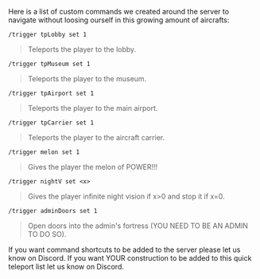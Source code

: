 Here is a list of custom commands we created around the server to navigate without loosing ourself in this growing amount of aircrafts:

```
/trigger tpLobby set 1
```
> Teleports the player to the lobby.

```
/trigger tpMuseum set 1
```
> Teleports the player to the museum.

```
/trigger tpAirport set 1
```
> Teleports the player to the main airport.
```
/trigger tpCarrier set 1
```
> Teleports the player to the aircraft carrier.

```
/trigger melon set 1
```
> Gives the player the melon of POWER!!!

```
/trigger nightV set <x>
```
> Gives the player infinite night vision if x>0 and stop it if x=0.

```
/trigger adminDoors set 1
```
> Open doors into the admin's fortress (YOU NEED TO BE AN ADMIN TO DO SO).


If you want command shortcuts to be added to the server please let us know on Discord.
If you want YOUR construction to be added to this quick teleport list let us know on Discord.
